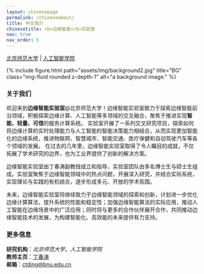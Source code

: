 ```yaml
---
layout: chinesepage
permalink: /chineseabout/
title: 中文简介
chinesetitle: <b>边缘智能</b>实验室
nav: true
nav_order: 5
---
```

<!--
# **北京交通大学边缘智能小组**实验室

# [北京交通大学](https://www.bjtu.edu.cn/) | [计算机与信息技术学院](http://scit.bjtu.edu.cn/)
-->
[北京师范大学](https://www.bnu.edu.cn/) | [人工智能学院](https://ai.bnu.edu.cn/)
<div class="row">
    <div class="col-sm mt-3 mt-md-0">
        {% include figure.html path="assets/img/background2.jpg" title="BG" class="img-fluid rounded z-depth-1" alt="a background image." %}
    </div>
</div>

### **关于我们**
欢迎来到**边缘智能实验室**@北京师范大学！边缘智能实验室致力于探索边缘智能前沿领域，积极探索边缘计算、人工智能等多领域的交叉融合，聚焦于推进实现**智能、轻量、可信**的服务计算系统。
实验室开展了一系列交叉研究项目，探索如何将边缘计算的实时处理能力与人工智能的智能决策能力相结合，从而实现更加智能化的边缘系统，推进物联网、智慧城市、智能交通、医疗保健和自动驾驶汽车等各个领域的发展。
在过去的几年里，边缘智能实验室取得了令人瞩目的成就，不仅拓展了学术研究的边界，也为工业界提供了创新的解决方案。

边缘智能实验室由丁春涛副教授成立和指导，实验室团队由多名博士生与硕士生组成。实验室聚焦于边缘智能领域中的热点问题，开展深入研究，并结合实际系统，实现理论与实践的有机结合，逐步形成多元、开放的学术氛围。

未来，边缘智能实验室将继续致力于边缘智能领域的探索和创新，计划进一步优化边缘计算算法，提升系统的性能和稳定性；加强边缘智能算法的实际应用，推动人工智能在边缘场景中的广泛应用；同时将与更多的合作伙伴展开合作，共同推动边缘智能技术的发展，为构建智能化、高效能的未来提供有力支持。


### **更多信息**
**研究机构**：*北京师范大学*，*人工智能学院*<br>
**教师主页**：[丁春涛](https://ai.bnu.edu.cn/xygk/szdw/fgj/781544fd6f094c3491464b492f7e362a.htm)<br>
**邮箱**：ctding@bnu.edu.cn<br>
